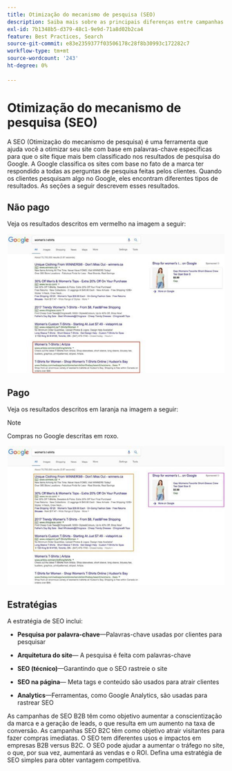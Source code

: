 ```yaml
---
title: Otimização do mecanismo de pesquisa (SEO)
description: Saiba mais sobre as principais diferenças entre campanhas de SEO B2B e B2C.
exl-id: 7b1348b5-d379-48c1-9e9d-71a8d02b2ca4
feature: Best Practices, Search
source-git-commit: e83e2359377f03506178c28f8b30993c172282c7
workflow-type: tm+mt
source-wordcount: '243'
ht-degree: 0%

---
```


# Otimização do mecanismo de pesquisa (SEO)

A SEO (Otimização do mecanismo de pesquisa) é uma ferramenta que ajuda você a otimizar seu site com base em palavras-chave específicas para que o site fique mais bem classificado nos resultados de pesquisa do Google. A Google classifica os sites com base no fato de a marca ter respondido a todas as perguntas de pesquisa feitas pelos clientes. Quando os clientes pesquisam algo no Google, eles encontram diferentes tipos de resultados. As seções a seguir descrevem esses resultados.

## Não pago

Veja os resultados descritos em vermelho na imagem a seguir:

![Resultados de pesquisa não pagos do SEO Google](../../assets/playbooks/seo-unpaid.png)

## Pago

Veja os resultados descritos em laranja na imagem a seguir:

>[!NOTE]
>
>Compras no Google descritas em roxo.

![Resultados de pesquisa paga do SEO Google](../../assets/playbooks/seo-paid.png)

## Estratégias

A estratégia de SEO inclui:

- **Pesquisa por palavra-chave**—Palavras-chave usadas por clientes para pesquisar

- **Arquitetura do site**— A pesquisa é feita com palavras-chave

- **SEO (técnico)**—Garantindo que o SEO rastreie o site

- **SEO na página**— Meta tags e conteúdo são usados para atrair clientes

- **Analytics**—Ferramentas, como Google Analytics, são usadas para rastrear SEO

As campanhas de SEO B2B têm como objetivo aumentar a conscientização da marca e a geração de leads, o que resulta em um aumento na taxa de conversão. As campanhas SEO B2C têm como objetivo atrair visitantes para fazer compras imediatas. O SEO tem diferentes usos e impactos em empresas B2B versus B2C. O SEO pode ajudar a aumentar o tráfego no site, o que, por sua vez, aumentará as vendas e o ROI. Defina uma estratégia de SEO simples para obter vantagem competitiva.
